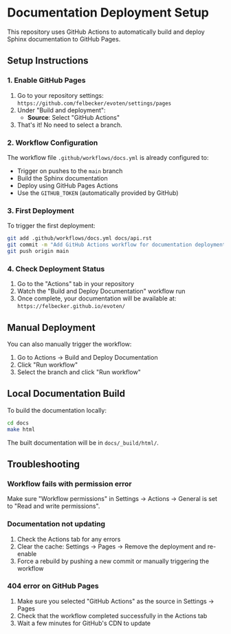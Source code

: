 # Documentation Deployment Setup

This repository uses GitHub Actions to automatically build and deploy Sphinx documentation to GitHub Pages.

## Setup Instructions

### 1. Enable GitHub Pages

1. Go to your repository settings: `https://github.com/felbecker/evoten/settings/pages`
2. Under "Build and deployment":
   - **Source**: Select "GitHub Actions"
3. That's it! No need to select a branch.

### 2. Workflow Configuration

The workflow file `.github/workflows/docs.yml` is already configured to:
- Trigger on pushes to the `main` branch
- Build the Sphinx documentation
- Deploy using GitHub Pages Actions
- Use the `GITHUB_TOKEN` (automatically provided by GitHub)

### 3. First Deployment

To trigger the first deployment:

```bash
git add .github/workflows/docs.yml docs/api.rst
git commit -m "Add GitHub Actions workflow for documentation deployment"
git push origin main
```

### 4. Check Deployment Status

1. Go to the "Actions" tab in your repository
2. Watch the "Build and Deploy Documentation" workflow run
3. Once complete, your documentation will be available at:
   `https://felbecker.github.io/evoten/`

## Manual Deployment

You can also manually trigger the workflow:
1. Go to Actions → Build and Deploy Documentation
2. Click "Run workflow"
3. Select the branch and click "Run workflow"

## Local Documentation Build

To build the documentation locally:

```bash
cd docs
make html
```

The built documentation will be in `docs/_build/html/`.

## Troubleshooting

### Workflow fails with permission error
Make sure "Workflow permissions" in Settings → Actions → General is set to "Read and write permissions".

### Documentation not updating
1. Check the Actions tab for any errors
2. Clear the cache: Settings → Pages → Remove the deployment and re-enable
3. Force a rebuild by pushing a new commit or manually triggering the workflow

### 404 error on GitHub Pages
1. Make sure you selected "GitHub Actions" as the source in Settings → Pages
2. Check that the workflow completed successfully in the Actions tab
3. Wait a few minutes for GitHub's CDN to update
